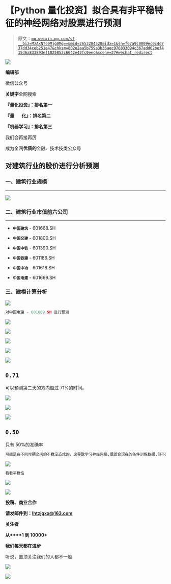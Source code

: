 # 【Python 量化投资】拟合具有非平稳特征的神经网络对股票进行预测

> 原文：[`mp.weixin.qq.com/s?__biz=MzAxNTc0Mjg0Mg==&mid=2653284528&idx=1&sn=f67a9c0009ec0c4d737dd34ceb251e47&chksm=802e2aa5b759a3b36aec976833094c367add62bef415d6a833893ef1025852c6642e42fc0eec&scene=27#wechat_redirect`](http://mp.weixin.qq.com/s?__biz=MzAxNTc0Mjg0Mg==&mid=2653284528&idx=1&sn=f67a9c0009ec0c4d737dd34ceb251e47&chksm=802e2aa5b759a3b36aec976833094c367add62bef415d6a833893ef1025852c6642e42fc0eec&scene=27#wechat_redirect)

![](img/cb3bd660442e6bc134fbecf2477c43d1.png)

**编辑部**

微信公众号

**关键字**全网搜索

**『量化投资』：排名第一**

**『量       化』：排名第二**

**『机器学习』：排名第三**

我们会再接再厉

成为全网**优质的**金融、技术技类公众号

## **对建筑行业的股价进行分析预测**

### **一、建筑行业规模**

* * *

![](img/976080d7304aaf1c6b573187ad01c4e4.png)

### **二、建筑行业市值前六公司**

* * *

*   **`中国建筑`** - 601668.SH

*   **`中国交建`** - 601800.SH

*   **`中国中铁`** - 601390.SH

*   **`中国铁建`** - 601186.SH

*   **`中国中冶`** - 601618.SH

*   **`中国电建`** - 601669.SH

### **三、建模计算分析**

![](img/9981d2398fc49ead69c9c2507420237f.png)

```py
对中国电建 - 601669.SH 进行预测 
```

![](img/b40ca4f1f9418ef480f07e10a72acd02.png)

![](img/7ea9737771d3913f11cf15214858d894.png)

![](img/2984edc219b3650dee781fed2223e648.png)

![](img/e009b1e56b9c7038748f2ccde6450573.png)

![](img/84b4bfccd23c49c49a7ba007a42338b4.png)

## **`0.71`**

可以预测第二天的方向超过 71%的时间。

![](img/8d34f1139e361ff310e86d0dfc9c334d.png)

![](img/8ce1ba0521e53190a75ec2802083e1eb.png)

![](img/4f27f8631eab8638a82f324ffd527445.png)

## **`0.50`**

只有 50%的准确率

```py
可能是在不同时期之间的不稳定造成的，这导致学习神经网络,很适合现在的条件训练数据,但不适合在不同条件下测试数据。也有可能是神经网络是适合噪声而没有体现出真正的信号，很难讲。 
```

![](img/95491cef10e840a1a1247b87c893b93f.png)

```py
看看平稳性 
```

![](img/5dc49d5a12e60b7a3741979028f3ba2b.png)

![](img/ee888454aa9fe5ff89a49cfa42abd289.png)

**投稿、商业合作**

**请发邮件到：lhtzjqxx@163.com**

**关注者**

**从****1 到 10000+**

**我们每天都在进步**

听说，置顶关注我们的人都不一般

![](img/74c285b465d1c5684165b6d5f0ebcd06.png)

**![](img/40429cd849aaf6f87544f9c00f4f92ad.png)**